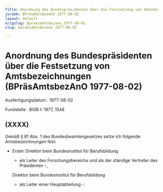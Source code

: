 ```yaml
---
Title: Anordnung des Bundespräsidenten über die Festsetzung von Amtsbezeichnungen
jurabk: BPräsAmtsbezAnO 1977-08-02
layout: default
origslug: bpraesamtsbezano_1977-08-02
slug: bpraesamtsbezano_1977-08-02

---
```


# Anordnung des Bundespräsidenten über die Festsetzung von Amtsbezeichnungen (BPräsAmtsbezAnO 1977-08-02)

Ausfertigungsdatum
:   1977-08-02

Fundstelle
:   BGBl I: 1977, 1548



## (XXXX)

Gemäß § 81 Abs. 1 des Bundesbeamtengesetzes setze ich folgende
Amtsbezeichnungen fest:

*   Erster Direktor beim Bundesinstitut für Berufsbildung

    -   als Leiter des Forschungsbereichs und als der ständige Vertreter des
        Präsidenten -,




    Direktor beim Bundesinstitut für Berufsbildung

    -   als Leiter einer Hauptabteilung -.







